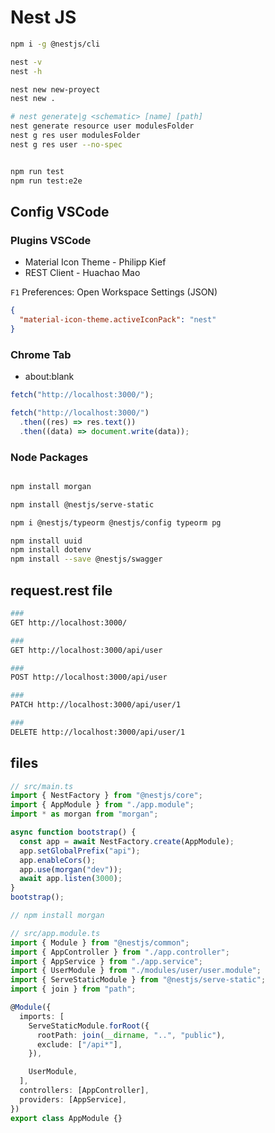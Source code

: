 # Nest JS

```bash
npm i -g @nestjs/cli

nest -v
nest -h

nest new new-proyect
nest new .

# nest generate|g <schematic> [name] [path]
nest generate resource user modulesFolder
nest g res user modulesFolder
nest g res user --no-spec


npm run test
npm run test:e2e

```

## Config VSCode

### Plugins VSCode

- Material Icon Theme - Philipp Kief
- REST Client - Huachao Mao

`F1` Preferences: Open Workspace Settings (JSON)

```json
{
  "material-icon-theme.activeIconPack": "nest"
}
```

### Chrome Tab

- about:blank

```js
fetch("http://localhost:3000/");
```

```js
fetch("http://localhost:3000/")
  .then((res) => res.text())
  .then((data) => document.write(data));
```

### Node Packages

```bash

npm install morgan

npm install @nestjs/serve-static

npm i @nestjs/typeorm @nestjs/config typeorm pg

npm install uuid
npm install dotenv
npm install --save @nestjs/swagger
```

## request.rest file

```bash
###
GET http://localhost:3000/

###
GET http://localhost:3000/api/user

###
POST http://localhost:3000/api/user

###
PATCH http://localhost:3000/api/user/1

###
DELETE http://localhost:3000/api/user/1
```

## files

```ts
// src/main.ts
import { NestFactory } from "@nestjs/core";
import { AppModule } from "./app.module";
import * as morgan from "morgan";

async function bootstrap() {
  const app = await NestFactory.create(AppModule);
  app.setGlobalPrefix("api");
  app.enableCors();
  app.use(morgan("dev"));
  await app.listen(3000);
}
bootstrap();

// npm install morgan
```

```ts
// src/app.module.ts
import { Module } from "@nestjs/common";
import { AppController } from "./app.controller";
import { AppService } from "./app.service";
import { UserModule } from "./modules/user/user.module";
import { ServeStaticModule } from "@nestjs/serve-static";
import { join } from "path";

@Module({
  imports: [
    ServeStaticModule.forRoot({
      rootPath: join(__dirname, "..", "public"),
      exclude: ["/api*"],
    }),

    UserModule,
  ],
  controllers: [AppController],
  providers: [AppService],
})
export class AppModule {}
```
